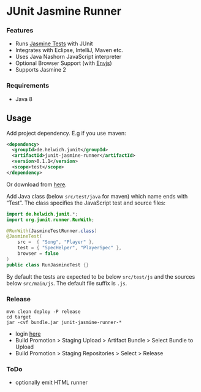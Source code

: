 JUnit Jasmine Runner
====================

### Features
* Runs [Jasmine Tests](http://jasmine.github.io/2.0/introduction.html) with JUnit
* Integrates with Eclipse, IntelliJ, Maven etc.
* Uses Java Nashorn JavaScript interpreter
* Optional Browser Support (with [Envjs](http://www.envjs.com/))
* Supports Jasmine 2

### Requirements
* Java 8

Usage
-----

Add project dependency. E.g if you use maven:

```xml
<dependency>
  <groupId>de.helwich.junit</groupId>
  <artifactId>junit-jasmine-runner</artifactId>
  <version>0.1.1</version>
  <scope>test</scope>
</dependency>
```

Or download from [here](http://search.maven.org/#search|ga|1|g%3A%22de.helwich.junit%22%20AND%20a%3A%22junit-jasmine-runner%22).

Add Java class (below `src/test/java` for maven) which name ends with “Test”. The class specifies the JavaScript test and source files:

```java
import de.helwich.junit.*;
import org.junit.runner.RunWith;

@RunWith(JasmineTestRunner.class)
@JasmineTest(
    src =  { "Song", "Player" }, 
    test = { "SpecHelper", "PlayerSpec" },
    browser = false
)
public class RunJasmineTest {}
```

By default the tests are expected to be below `src/test/js` and the sources below `src/main/js`. The default file suffix is `.js`.

### Release

```
mvn clean deploy -P release
cd target
jar -cvf bundle.jar junit-jasmine-runner-*
```

* login [here](https://oss.sonatype.org/)
* Build Promotion > Staging Upload > Artifact Bundle > Select Bundle to Upload
* Build Promotion > Staging Repositories > Select > Release

### ToDo
* optionally emit HTML runner
